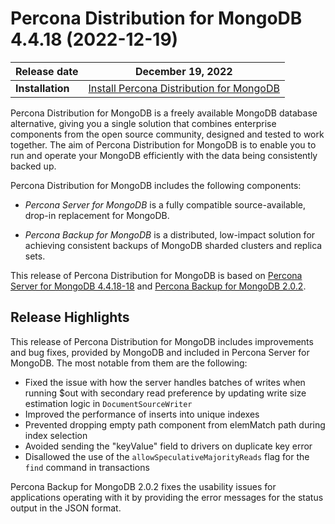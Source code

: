 # Percona Distribution for MongoDB 4.4.18 (2022-12-19)


| **Release date** | December 19, 2022 |
|----------------- | ---------------- | 
| **Installation** | [Install Percona Distribution for MongoDB](installation.md) |

Percona Distribution for MongoDB is a freely available MongoDB database alternative, giving you a single solution that combines enterprise components from the open source community, designed and tested to work together. The aim of Percona Distribution for MongoDB is to enable you to run and operate your
MongoDB efficiently with the data being consistently backed up.

Percona Distribution for MongoDB includes the following components:

* *Percona Server for MongoDB* is a fully compatible source-available, drop-in replacement
for MongoDB.

* *Percona Backup for MongoDB* is a distributed, low-impact solution for achieving
consistent backups of MongoDB sharded clusters and replica sets.

This release of Percona Distribution for MongoDB is based on [Percona Server for MongoDB 4.4.18-18](https://docs.percona.com/percona-server-for-mongodb/4.4/release_notes/4.4.18-18.html) and [Percona Backup for MongoDB 2.0.2](https://docs.percona.com/percona-backup-mongodb/release-notes/2.0.2.html).


## Release Highlights

This release of Percona Distribution for MongoDB includes improvements and bug fixes, provided by MongoDB and included in Percona Server for MongoDB. The most notable from them are the following:

* Fixed the issue with how the server handles batches of writes when running $out with secondary read preference by updating write size estimation logic in ``DocumentSourceWriter``
* Improved the performance of inserts into unique indexes
* Prevented dropping empty path component from elemMatch path during index selection
* Avoided sending the "keyValue" field to drivers on duplicate key error
* Disallowed the use of the ``allowSpeculativeMajorityReads`` flag for the ``find`` command in transactions
  

Percona Backup for MongoDB 2.0.2 fixes the usability issues for applications operating with it by providing the error messages for the status output in the JSON format.  

